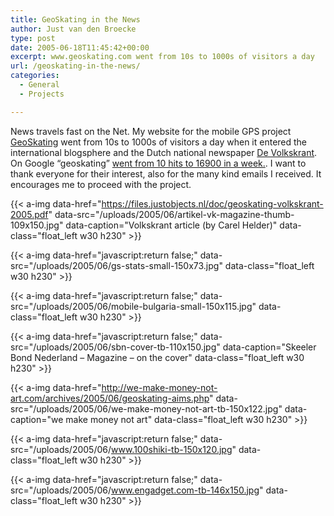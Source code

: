 ```yaml
---
title: GeoSkating in the News
author: Just van den Broecke
type: post
date: 2005-06-18T11:45:42+00:00
excerpt: www.geoskating.com went from 10s to 1000s of visitors a day
url: /geoskating-in-the-news/
categories:
  - General
  - Projects

---
```

News travels fast on the Net. My website for the mobile GPS project [GeoSkating][1] went from 10s to 1000s of visitors a day when it entered the international blogsphere and the Dutch national newspaper [De Volkskrant][2]. On Google &#8220;geoskating&#8221; [went from 10 hits to 16900 in a week.][3]. I want to thank everyone for their interest, also for the many kind emails I received. It encourages me to proceed with the project.

{{< a-img data-href="https://files.justobjects.nl/doc/geoskating-volkskrant-2005.pdf" data-src="/uploads/2005/06/artikel-vk-magazine-thumb-109x150.jpg" data-caption="Volkskrant article (by Carel Helder)" data-class="float_left w30 h230" >}}

{{< a-img data-href="javascript:return false;" data-src="/uploads/2005/06/gs-stats-small-150x73.jpg" data-class="float_left w30 h230" >}}

{{< a-img data-href="javascript:return false;" data-src="/uploads/2005/06/mobile-bulgaria-small-150x115.jpg" data-class="float_left w30 h230" >}}

{{< a-img data-href="javascript:return false;" data-src="/uploads/2005/06/sbn-cover-tb-110x150.jpg" data-caption="Skeeler Bond Nederland &#8211; Magazine &#8211; on the cover" data-class="float_left w30 h230" >}}

{{< a-img data-href="http://we-make-money-not-art.com/archives/2005/06/geoskating-aims.php" data-src="/uploads/2005/06/we-make-money-not-art-tb-150x122.jpg" data-caption="we make money not art" data-class="float_left w30 h230" >}}

{{< a-img data-href="javascript:return false;" data-src="/uploads/2005/06/www.100shiki-tb-150x120.jpg" data-class="float_left w30 h230" >}}

{{< a-img data-href="javascript:return false;" data-src="/uploads/2005/06/www.engadget.com-tb-146x150.jpg" data-class="float_left w30 h230" >}}
<!--
<table border="0" cellspacing="4" cellpadding="4">
  <tr>
    <td>
      <a href="https://files.justobjects.nl/doc/geoskating-volkskrant-2005.pdf"><br /> <img loading="lazy" class="alignnone size-full wp-image-315" src="uploads/2005/06/artikel-vk-magazine-thumb.jpg" alt="artikel-vk-magazine-thumb" width="180" height="247" srcset="https://justobjects.nl/wp-content/uploads/2005/06/artikel-vk-magazine-thumb.jpg 180w, https://justobjects.nl/wp-content/uploads/2005/06/artikel-vk-magazine-thumb-109x150.jpg 109w" sizes="(max-width: 180px) 100vw, 180px" /></a><br /> Volkskrant article (by Carel Helder).
    </td>

    <td>
      <img loading="lazy" class="alignnone size-full wp-image-316" src="uploads/2005/06/gs-stats-small.jpg" alt="gs-stats-small" width="240" height="118" srcset="https://justobjects.nl/wp-content/uploads/2005/06/gs-stats-small.jpg 240w, https://justobjects.nl/wp-content/uploads/2005/06/gs-stats-small-150x73.jpg 150w" sizes="(max-width: 240px) 100vw, 240px" />
    </td>

    <td>
      <img loading="lazy" class="alignnone size-medium wp-image-317" src="uploads/2005/06/mobile-bulgaria-small.jpg" alt="mobile-bulgaria-small" width="199" height="153" srcset="https://justobjects.nl/wp-content/uploads/2005/06/mobile-bulgaria-small.jpg 199w, https://justobjects.nl/wp-content/uploads/2005/06/mobile-bulgaria-small-195x150.jpg 195w, https://justobjects.nl/wp-content/uploads/2005/06/mobile-bulgaria-small-150x115.jpg 150w" sizes="(max-width: 199px) 100vw, 199px" />
    </td>
  </tr>

  <tr>
    <td>
      <img loading="lazy" class="alignnone size-medium wp-image-318" src="uploads/2005/06/sbn-cover-tb.jpg" alt="sbn-cover-tb" width="199" height="271" srcset="https://justobjects.nl/wp-content/uploads/2005/06/sbn-cover-tb.jpg 199w, https://justobjects.nl/wp-content/uploads/2005/06/sbn-cover-tb-110x150.jpg 110w" sizes="(max-width: 199px) 100vw, 199px" /><br /> Skeeler Bond Nederland &#8211; Magazine &#8211; on the cover
    </td>

    <td>
      <a href="http://we-make-money-not-art.com/archives/2005/06/geoskating-aims.php"><img loading="lazy" class="alignnone size-medium wp-image-319" src="uploads/2005/06/we-make-money-not-art-tb.jpg" alt="we-make-money-not-art-tb" width="199" height="163" srcset="https://justobjects.nl/wp-content/uploads/2005/06/we-make-money-not-art-tb.jpg 199w, https://justobjects.nl/wp-content/uploads/2005/06/we-make-money-not-art-tb-183x150.jpg 183w, https://justobjects.nl/wp-content/uploads/2005/06/we-make-money-not-art-tb-150x122.jpg 150w" sizes="(max-width: 199px) 100vw, 199px" /><br /> </a>we make money not art
    </td>

    <td>
      <img loading="lazy" class="alignnone size-medium wp-image-320" src="uploads/2005/06/www.100shiki-tb.jpg" alt="www.100shiki-tb" width="200" height="161" srcset="https://justobjects.nl/wp-content/uploads/2005/06/www.100shiki-tb.jpg 200w, https://justobjects.nl/wp-content/uploads/2005/06/www.100shiki-tb-186x150.jpg 186w, https://justobjects.nl/wp-content/uploads/2005/06/www.100shiki-tb-150x120.jpg 150w" sizes="(max-width: 200px) 100vw, 200px" />
    </td>
  </tr>

  <tr>
    <td colspan="3">
      <img loading="lazy" class="alignnone size-medium wp-image-321" src="uploads/2005/06/www.engadget.com-tb.jpg" alt="www.engadget.com-tb" width="200" height="205" srcset="https://justobjects.nl/wp-content/uploads/2005/06/www.engadget.com-tb.jpg 200w, https://justobjects.nl/wp-content/uploads/2005/06/www.engadget.com-tb-146x150.jpg 146w" sizes="(max-width: 200px) 100vw, 200px" />
    </td>
  </tr>
</table>
-->

 [1]: http://www.geoskating.com
 [2]: https://files.justobjects.nl/doc/geoskating-volkskrant-2005.pdf
 [3]: http://www.google.com/search?q=geoskating
